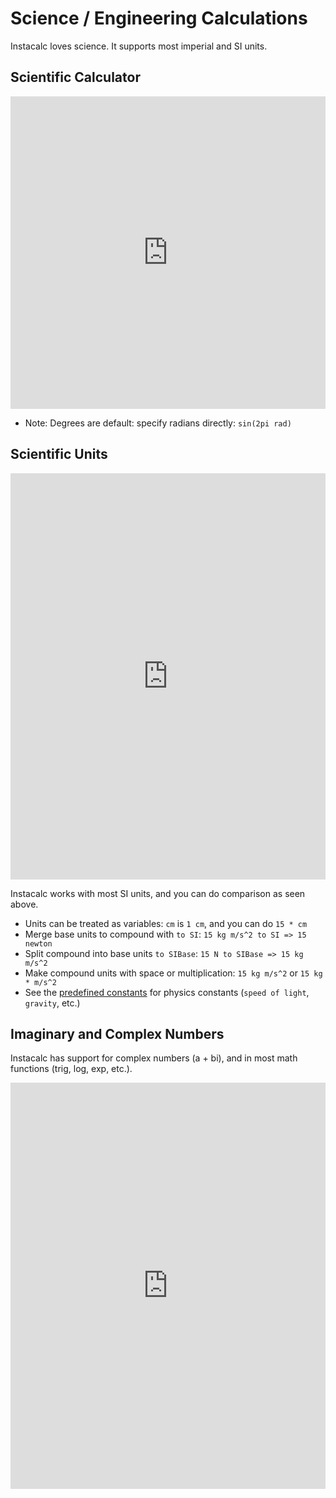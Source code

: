 # Science / Engineering Calculations

Instacalc loves science. It supports most imperial and SI units.

## Scientific Calculator

<iframe src="https://instacalc.com/50007/embed" width="100%" height="500" frameborder="0"></iframe>

* Note: Degrees are default: specify radians directly: `sin(2pi rad)`


## Scientific Units

<iframe src="https://instacalc.com/56724/embed" width="100%" height="650" frameborder="0"></iframe>

Instacalc works with most SI units, and you can do comparison as seen above.
* Units can be treated as variables: `cm` is `1 cm`, and you can do `15 * cm`
* Merge base units to compound with `to SI`: `15 kg m/s^2 to SI => 15 newton`
* Split compound into base units `to SIBase`: `15 N to SIBase => 15 kg m/s^2`
* Make compound units with space or multiplication: `15 kg m/s^2` or `15 kg * m/s^2`
* See the [predefined constants](/reference.html#predefined-variables) for physics constants (`speed of light`, `gravity`, etc.)

## Imaginary and Complex Numbers

Instacalc has support for complex numbers (a + bi), and in most math functions (trig, log, exp, etc.).

<iframe src="https://instacalc.com/58510/embed" width="100%" height="650" frameborder="0"></iframe>


